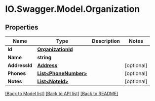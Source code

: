 # IO.Swagger.Model.Organization
## Properties

Name | Type | Description | Notes
------------ | ------------- | ------------- | -------------
**Id** | [**OrganizationId**](OrganizationId.md) |  | 
**Name** | **string** |  | 
**AddressId** | [**Address**](Address.md) |  | [optional] 
**Phones** | [**List&lt;PhoneNumber&gt;**](PhoneNumber.md) |  | [optional] 
**Notes** | [**List&lt;NoteId&gt;**](NoteId.md) |  | [optional] 

[[Back to Model list]](../README.md#documentation-for-models) [[Back to API list]](../README.md#documentation-for-api-endpoints) [[Back to README]](../README.md)

